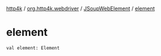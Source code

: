 [http4k](../../index.md) / [org.http4k.webdriver](../index.md) / [JSoupWebElement](index.md) / [element](./element.md)

# element

`val element: Element`